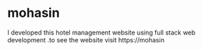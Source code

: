 # mohasin
I developed this hotel management website using full stack web development .to see the website visit https://mohasin
